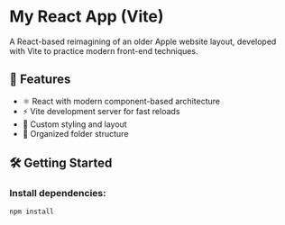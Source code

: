 # My React App (Vite)

A React-based reimagining of an older Apple website layout, developed with Vite to practice modern front-end techniques.

## 🚀 Features

- ⚛️ React with modern component-based architecture
- ⚡ Vite development server for fast reloads
- 🎨 Custom styling and layout
- 📁 Organized folder structure

## 🛠️ Getting Started

### Install dependencies:
```bash
npm install
